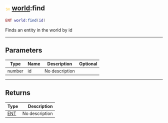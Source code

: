 ## ![shared](../../.gitbook/assets/shared.png) [world](./readme/world.md):find

```lua
ENT world:find(id)
```

Finds an entity in the world by id

------
## Parameters

| Type   | Name | Description | Optional |
| ------ | ---- | ----------- | -------: |
| number | id | No description |  |


------
## Returns

| Type   | Description |
| ------ | ----------: |
| [ENT](./readme/ent.md) | No description |

